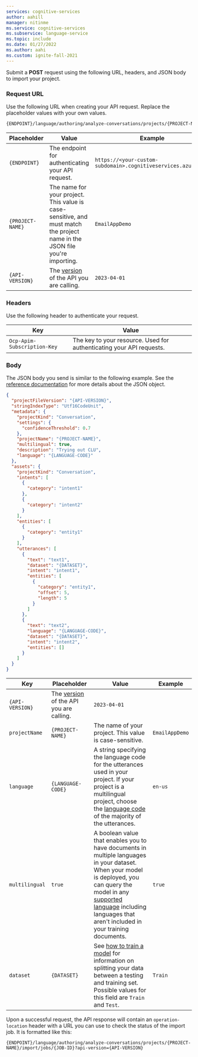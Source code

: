 ```yaml
---
services: cognitive-services
author: aahill
manager: nitinme
ms.service: cognitive-services
ms.subservice: language-service
ms.topic: include
ms.date: 01/27/2022
ms.author: aahi
ms.custom: ignite-fall-2021
---
```


Submit a **POST** request using the following URL, headers, and JSON body to import your project.

### Request URL

Use the following URL when creating your API request. Replace the placeholder values with your own values. 

```rest
{ENDPOINT}/language/authoring/analyze-conversations/projects/{PROJECT-NAME}/:import?api-version={API-VERSION}
```

|Placeholder  |Value  | Example |
|---------|---------|---------|
|`{ENDPOINT}`     | The endpoint for authenticating your API request.   | `https://<your-custom-subdomain>.cognitiveservices.azure.com` |
|`{PROJECT-NAME}`     | The name for your project. This value is case-sensitive, and must match the project name in the JSON file you're importing.   | `EmailAppDemo` |
|`{API-VERSION}`     | The [version](../../../concepts/model-lifecycle.md#api-versions) of the API you are calling. | `2023-04-01` |

### Headers

Use the following header to authenticate your request. 

|Key|Value|
|--|--|
|`Ocp-Apim-Subscription-Key`| The key to your resource. Used for authenticating your API requests.|

### Body

The JSON body you send is similar to the following example. See the [reference documentation](/rest/api/language/2022-10-01-preview/conversational-analysis-authoring/import?tabs=HTTP#successful-import-project) for more details about the JSON object.

```json
{
  "projectFileVersion": "{API-VERSION}",
  "stringIndexType": "Utf16CodeUnit",
  "metadata": {
    "projectKind": "Conversation",
    "settings": {
      "confidenceThreshold": 0.7
    },
    "projectName": "{PROJECT-NAME}",
    "multilingual": true,
    "description": "Trying out CLU",
    "language": "{LANGUAGE-CODE}"
  },
  "assets": {
    "projectKind": "Conversation",
    "intents": [
      {
        "category": "intent1"
      },
      {
        "category": "intent2"
      }
    ],
    "entities": [
      {
        "category": "entity1"
      }
    ],
    "utterances": [
      {
        "text": "text1",
        "dataset": "{DATASET}",
        "intent": "intent1",
        "entities": [
          {
            "category": "entity1",
            "offset": 5,
            "length": 5
          }
        ]
      },
      {
        "text": "text2",
        "language": "{LANGUAGE-CODE}",
        "dataset": "{DATASET}",
        "intent": "intent2",
        "entities": []
      }
    ]
  }
}

```

|Key  |Placeholder  |Value  | Example |
|---------|---------|----------|--|
|`{API-VERSION}`     | The [version](../../../concepts/model-lifecycle.md#api-versions) of the API you are calling. | `2023-04-01` |
| `projectName` | `{PROJECT-NAME}` | The name of your project. This value is case-sensitive. | `EmailAppDemo` |
| `language` | `{LANGUAGE-CODE}` |  A string specifying the language code for the utterances used in your project. If your project is a multilingual project, choose the [language code](../../language-support.md) of the majority of the utterances. |`en-us`|
| `multilingual` | `true`| A boolean value that enables you to have documents in multiple languages in your dataset. When your model is deployed, you can query the model in any [supported language](../../language-support.md#multi-lingual-option) including languages that aren't included in your training documents.  | `true`|
| `dataset` | `{DATASET}` |  See [how to train a model](../../how-to/tag-utterances.md) for information on splitting your data between a testing and training set. Possible values for this field are `Train` and `Test`.      |`Train`|

Upon a successful request, the API response will contain an `operation-location` header with a URL you can use to check the status of the import job. It is formatted like this: 

```http
{ENDPOINT}/language/authoring/analyze-conversations/projects/{PROJECT-NAME}/import/jobs/{JOB-ID}?api-version={API-VERSION}
``` 
